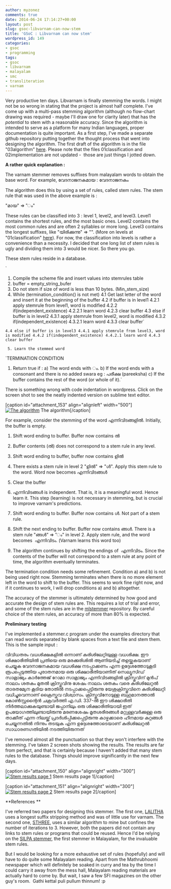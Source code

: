 ```yaml
---
author: myzonez
comments: true
date: 2014-06-24 17:14:27+00:00
layout: post
slug: gsoc-libvarnam-can-now-stem
title: 'GSoC : Libvarnam can now stem'
wordpress_id: 149
categories:
- gsoc
- programming
tags:
- gsoc
- libvarnam
- malayalam
- smc
- transliteration
- varnam
---
```


Very productive ten days. Libvarnam is finally stemming the words. I might not be so wrong in stating that the project is almost half complete. I've come up with a multi-pass stemming algorithm (although no flow-chart drawing was required - maybe I'll draw one for clarity later) that has the *potential* to stem with a reasonable accuracy. Since the algorithm is intended to serve as a platform for many Indian languages, proper documentation is quite important. As a first step, I've made a separate github repository putting together the thought process that went into designing the algorithm. The first draft of the algorithm is in the file "03algorithm" [here](https://github.com/lonesword/mlstemmer). Please note that the files 01classification and 02implementation are not updated -  those are just things I jotted down.

**A rather quick explanation :**

The varnam stemmer removes suffixes from malayalam words to obtain the base word. For example,
വേദനാജനകമായ : വേദനാജനകം

The algorithm does this by using a set of rules, called stem rules. The stem rule that was used in the above example is :

"മായ" => "ം"

These rules can be classified into 3 : level 1, level2, and level3. Level1 contains the shortest rules, and the most basic ones. Level2 contains the most common rules and are often 2 syllables or more long. Level3 contains the longest suffixes, like "യിരിക്കുന്നു" => "". (More on levels at "01classification" [here](https://github.com/lonesword/mlstemmer)). For now, the classification into levels is rather a convenience than a necessity. I decided that one long list of stem rules is ugly and dividing them into 3 would be nicer. So there you go.

These stem rules reside in a database.

`
1. Compile the scheme file and insert values into stemrules table
2. buffer = empty_string_bufer
3. Do not stem if size of word is less than 10 bytes. (Min_stem_size)
4. While (termination_condition() is not met)
4.1 Get last letter of the word and insert it at the beginning of the buffer
4.2 if buffer is in level1
4.2.1 apply stemrule from level1, word is modified
4.2.2 if(independent_existence)
4.2.2.1 learn word
4.2.3 clear buffer
4.3 else if buffer is in level2
4.3.1 apply stemrule from level2, word is modified
4.3.2 if(independent_existence)
4.3.2.1 learn word
4.3.3 clear buffer`

`4.4 else if buffer is in level3
4.4.1 apply stemrule from level3, word is modified
4.4.2 if(independent_existence)
4.4.2.1 learn word
4.4.3 clear buffer`

`
5. Learn the stemmed word`

`TERMINATION CONDITION
1. Return true if :
a) The word ends with ം.
b) If the word ends with a consonant and there is no added swara eg : പരീക്ഷ (pareeksha)
c) If the buffer contains the rest of the word (or whole of it).`

There is something wrong with code indentation in wordpress. Click on the screen shot to see the neatly indented version on sublime text editor.

[caption id="attachment_153" align="alignleft" width="500"][![The algorithm](https://kevincoder.files.wordpress.com/2014/06/algorithm.png?w=500)](https://kevincoder.files.wordpress.com/2014/06/algorithm.png) The algorithm[/caption]

For example, consider the stemming of the word എന്നിവിടങ്ങളിൽ. Initially, the buffer is empty.

1. Shift word ending to buffer. Buffer now contains ൽ

2. Buffer contents (ൽ) does not correspond to a stem rule in any level.

3. Shift word ending to buffer, buffer now contains ളിൽ

4. There exists a stem rule in level 2 "ളിൽ" => "ൾ". Apply this stem rule to the word. Word now becomes എന്നിവിടങ്ങൾ

5. Clear the buffer

6. എന്നിവിടങ്ങൾ is independent. That is, it is a meaningful word. Hence learn it. This step (learning) is not necessary in stemming, but is crucial to improve varnam's predictions.

7. Shift word ending to buffer. Buffer now contains ൾ. Not part of a stem rule.

8. Shift the next ending to buffer. Buffer now contains ങ്ങൾ. There is a stem rule "ങ്ങൾ" => "ം" in level 2. Apply stem rule, and the word becomes  എന്നിവിടം. (Varnam learns this word too)

9. The algorithm continues by shifting the endings of  എന്നിവിടം. Since the contents of the buffer will not correspond to a stem rule at any point of time, the algorithm eventually terminates.



The termination condition needs some refinement. Condition a) and b) is not being used right now. Stemming terminates when there is no more element left in the word to shift to the buffer. This seems to work fine right now, and if it continues to work, I will drop conditions a) and b) altogether.

The accuracy of the stemmer is ultimately determined by how good and accurate the design of stem rules are. This requires a lot of trial and error, and some of the stem rules are in the [mlstemmer](https://github.com/lonesword/mlstemmer) repository. By careful choice of the stem rules, an accuracy of more than 80% is expected.



**Preliminary testing**

I've implemented a stemmer.c program under the examples directory that can read words separated by blank spaces from a text file and stem them. This is the sample input :

വിവിധതരം വധശിക്ഷകളിൽ ഒന്നാണ് കുരിശിലേറ്റിയുള്ള വധശിക്ഷ. ഈ ശിക്ഷാരീതിയിൽ പ്രതിയെ ഒരു മരക്കുരിശിൽ ആണിയടിച്ച് തളയ്ക്കുകയാണ് ചെയ്യുക വേദനാജനകമായ വധശിക്ഷ നടപ്പാക്കണം എന്ന ഉദ്ദേശത്തോടുകൂടി രൂപപ്പെടുത്തിയ പുരാതനമായ ഒരു ശിക്ഷാരീതിയാണിത് സെല്യൂസിഡ് സാമ്രാജ്യം കാർത്തേജ് റോമാ സാമ്രാജ്യം എന്നിവിടങ്ങളിൽ ക്രിസ്തുവിന് മുൻപ് നാലാം ശതകം മുതൽ ക്രിസ്തുവിനു ശേഷം നാലാം ശതകം വരെ കുരിശിലേറ്റൽ താരതമ്യേന കൂടിയ തോതിൽ നടപ്പാക്കപ്പെട്ടിരുന്നു യേശുക്രിസ്തുവിനെ കുരിശിലേറ്റി വധിച്ചുവെന്നാണ് ക്രൈസ്തവ വിശ്വാസം. ക്രിസ്തുവിനോടുള്ള ബഹുമാനത്താൽ കോൺസ്റ്റന്റൈൻ ചക്രവർത്തി എ.ഡി. 337-ൽ ഈ ശിക്ഷാരീതി നിർത്തലാക്കുകയുണ്ടായി ജപ്പാനിലും ഒരു ശിക്ഷാരീതിയായി ഇത് ഉപയോഗത്തിലുണ്ടായിരുന്നു മരണശേഷം മൃതശരീരങ്ങൾ മറ്റുള്ളവർക്കുള്ള ഒരു താക്കീത് എന്ന നിലയ്ക്ക് പ്രദർശിപ്പിക്കപ്പെട്ടിരുന്നു കാഴ്ചക്കാരെ ഹീനമായ കുറ്റങ്ങൾ ചെയ്യുന്നതിൽ നിന്നും തടയുക എന്ന ഉദ്ദേശത്തോടെയാണ് കുരിശിലേറ്റൽ സാധാരണഗതിയിൽ നടത്തിയിരുന്നത്

I've removed almost all the punctuation so that they won't interfere with the stemming. I've taken 2 screen shots showing the results. The results are far from perfect, and that is certainly because I haven't added that many stem rules to the database. Things should improve significantly in the next few days.



[caption id="attachment_150" align="alignright" width="300"][![Stem results page 1](http://kevincoder.files.wordpress.com/2014/06/stem1.png?w=300)](http://kevincoder.files.wordpress.com/2014/06/stem1.png) Stem results page 1[/caption]

[caption id="attachment_151" align="alignright" width="300"][![Stem results page 2](http://kevincoder.files.wordpress.com/2014/06/stem2.png?w=300)](http://kevincoder.files.wordpress.com/2014/06/stem2.png) Stem results page 2[/caption]

**References **

I've referred two papers for designing this stemmer. The first one, [LALITHA](http://ieeexplore.ieee.org/xpl/articleDetails.jsp?tp=&arnumber=6731658&queryText%3Dmalayalam+stemmer) uses a longest suffix stripping method and was of little use for varnam. The second one, [STHREE](http://ieeexplore.ieee.org/xpl/articleDetails.jsp?tp=&arnumber=6731640&queryText%3Dmalayalam+stemmer), uses a similar algorithm to mine but confines the number of iterations to 3. However, both the papers did not contain any links to stem rules or programs that could be reused. Hence I'd be relying on the [SILPA stemmer](https://github.com/diadara/silpa-stemmer), the first stemmer in Malayalam, for the invaluable stem rules.

But I would be looking for a more exhaustive set of rules (hopefully) and will have to do quite some Malayalam reading. Apart from the Mathrubhoomi newspaper which will definitely be soaked in curry and tea by the time I could carry it away from the mess hall, Malayalam reading materials are actually hard to come by. But wait, I saw a few SFI magazines on the other guy's room.  Gathi kettal puli pullum thinnum! :p
